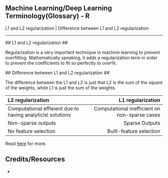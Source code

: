 ## Machine Learning/Deep Learning Terminology(Glossary) - R ##
L1 and L2 regularization | Difference between L1 and L2 regularization
___

## L1 and L2 regularization ##

Regularization is a very important technique in machine learning to prevent overfitting. Mathematically speaking, it adds a regularization term in order to prevent the coefficients to fit so perfectly to overfit.  

## Difference between L1 and L2 regularization ##

The difference between the L1 and L2 is just that L2 is the sum of the square of the weights, while L1 is just the sum of the weights.

| L2 regularization    |  L1 regularization    | 
|:-------------------- | ------------------:|
|Computational effieient due to having analyticlsl solutions  |Computational inefficient on non-sparse cases   |
|Non-sparse outputs   | Sparse Outputs  |
| No feature selection | Built-feature selection

Read [here](http://www.chioka.in/differences-between-l1-and-l2-as-loss-function-and-regularization/) for more.

## Credits/Resources ##
 - []()

